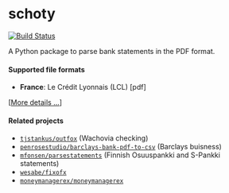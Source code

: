 # schoty

[![Build Status](https://travis-ci.org/schoty/schoty.svg?branch=master)](https://travis-ci.org/schoty/schoty)

A Python package to parse bank statements in the PDF format. 



#### Supported file formats

 - **France**: Le Crédit Lyonnais (LCL) [pdf]  
 
 [[More details ...](https://github.com/schoty/schoty/blob/master/SUPPORTED_FORMATS.md)]

#### Related projects

 - [`tjstankus/outfox`](https://github.com/tjstankus/outfox) (Wachovia checking)
 - [`penrosestudio/barclays-bank-pdf-to-csv`](https://github.com/penrosestudio/barclays-bank-pdf-to-csv) (Barclays buisness)
 - [`mfonsen/parsestatements`](https://github.com/mfonsen/parsestatements) (Finnish Osuuspankki and S-Pankki statements)
 - [`wesabe/fixofx`](https://github.com/wesabe/fixofx)
 - [`moneymanagerex/moneymanagerex`](https://github.com/moneymanagerex/moneymanagerex)

